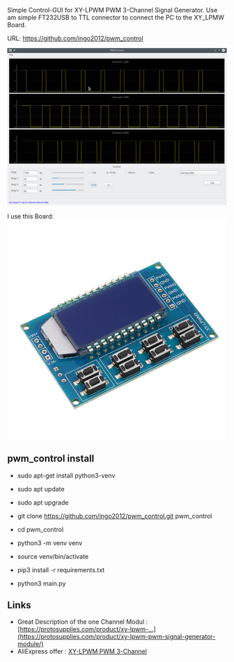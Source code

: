 Simple Control-GUI for XY-LPWM PWM 3-Channel Signal Generator. Use am simple FT232USB to TTL connector to connect
the PC to the XY_LPMW Board.


URL: https://github.com/ingo2012/pwm_control

![Screenshot](images/screenshot.png)

I use this Board:
![Screenshot](images/3channel_pwm.jpg)

## pwm_control install

- sudo apt-get install python3-venv
- sudo apt update
- sudo apt upgrade 

- git clone https://github.com/ingo2012/pwm_control.git pwm_control
- cd pwm_control
- python3 -m venv venv

- source venv/bin/activate
- pip3 install -r requirements.txt

- python3 main.py

## Links
- Great Description of the one Channel Modul : [https://protosupplies.com/product/xy-lpwm-...](https://protosupplies.com/product/xy-lpwm-pwm-signal-generator-module/)
- AliExpress offer : [ XY-LPWM PWM 3-Channel](https://de.aliexpress.com/item/33011636435.html?src=google&albch=shopping&acnt=494-037-6276&isdl=y&slnk=&plac=&mtctp=&albbt=Gploogle_7_shopping&aff_atform=google&aff_short_key=UneMJZVf&&albagn=888888&albcp=1705854617&albag=67310370915&trgt=743612850714&crea=de33011636435&netw=u&device=c&albpg=743612850714&albpd=de33011636435&gclid=CjwKCAjw_Y_8BRBiEiwA5MCBJnjqtMOD8qASUXmFTYvDYd6SH5zvv4iPgxGwNUW-_Emty5KBV23KihoCurYQAvD_BwE&gclsrc=aw.ds)


